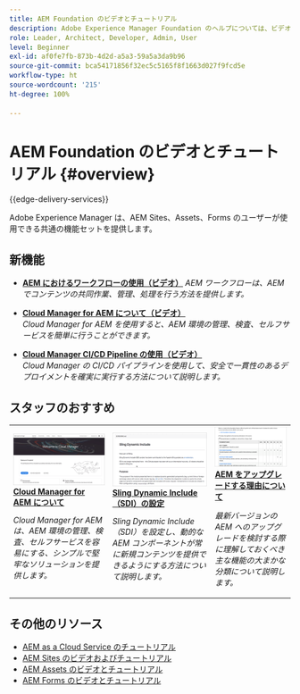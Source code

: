 ```yaml
---
title: AEM Foundation のビデオとチュートリアル
description: Adobe Experience Manager Foundation のヘルプについては、ビデオとチュートリアルをご覧ください。
role: Leader, Architect, Developer, Admin, User
level: Beginner
exl-id: af0fe7fb-873b-4d2d-a5a3-59a5a3da9b96
source-git-commit: bca54171856f32ec5c5165f8f1663d027f9fcd5e
workflow-type: ht
source-wordcount: '215'
ht-degree: 100%

---
```


# AEM Foundation のビデオとチュートリアル {#overview}

{{edge-delivery-services}}

Adobe Experience Manager は、AEM Sites、Assets、Forms のユーザーが使用できる共通の機能セットを提供します。

<div id="whats-new-section">

## 新機能

* **[AEM におけるワークフローの使用（ビデオ）](./workflow/use-workflow.md)**
  *AEM ワークフローは、AEM でコンテンツの共同作業、管理、処理を行う方法を提供します。*

* **[Cloud Manager for AEM について（ビデオ）](./cloud-manager/understand-cloud-manager-for-aem.md)**\
  *Cloud Manager for AEM を使用すると、AEM 環境の管理、検査、セルフサービスを簡単に行うことができます。*

* **[Cloud Manager CI/CD Pipeline の使用（ビデオ）](./cloud-manager/use-the-cicd-pipeline-in-cloud-manager-for-aem.md)**\
  *Cloud Manager の CI/CD パイプラインを使用して、安全で一貫性のあるデプロイメントを確実に実行する方法について説明します。*

</div>

<div id="recs-overview-body-1"></div>
<div id="recs-overview-body-2"></div>
<div id="recs-overview-body-3"></div>
<div id="recs-overview-body-4"></div>
<div id="recs-overview-body-5"></div>
<div id="recs-overview-body-6"></div>

<div id="staff-picks-section">

## スタッフのおすすめ

<table>
<tr>
  <td>
    <a href="./cloud-manager/understand-cloud-manager-for-aem.md">
    <img alt="Cloud Manager for AEM について" src="./cloud-manager/assets/understand-cloud-manager-for-aem/thumbnail.png" />
    </a>
    <div>
     <a href="./cloud-manager/understand-cloud-manager-for-aem.md">
 <strong>Cloud Manager for AEM について</strong>
 </a>
    </div>
    <p>
    <em>Cloud Manager for AEM は、AEM 環境の管理、検査、セルフサービスを容易にする、シンプルで堅牢なソリューションを提供します。</em>
    <p>
  </td>
   <td>
    <a href="./development/set-up-sling-dynamic-include.md">
    <img alt="Sling Dynamic Include（SDI）の設定" src="./development/assets/set-up-sling-dynamic-include/thumbnail.png" />
    </a>
     <div>
     <a href="./development/set-up-sling-dynamic-include.md">
 <strong>Sling Dynamic Include（SDI）の設定</strong>
 </a>
    </div>
    <p>
    <em>Sling Dynamic Include（SDI）を設定し、動的な AEM コンポーネントが常に新規コンテンツを提供できるようにする方法について説明します。</em>
    <p>
  </td>
  <td>
    <a href="./administration/understand-reasons-to-upgrade.md">
    <img alt="AEM をアップグレードする理由について" src="./administration/assets/understand-reasons-to-upgrade/thumbnail.png" />
    </a>
    <div>
    <a href="./administration/understand-reasons-to-upgrade.md">
 <strong>AEM をアップグレードする理由について</strong>
 </a>
    </div>
    <p>
    <em>最新バージョンの AEM へのアップグレードを検討する際に理解しておくべき主な機能の大まかな分類について説明します。</em>
    </p>
  </td>
</tr>
</table>

</div>

## その他のリソース

* [AEM as a Cloud Service のチュートリアル](/help/cloud-service/overview.md)
* [AEM Sites のビデオおよびチュートリアル](/help/sites/overview.md)
* [AEM Assets のビデオとチュートリアル](/help/assets/overview.md)
* [AEM Forms のビデオとチュートリアル](/help/forms/overview.md)
